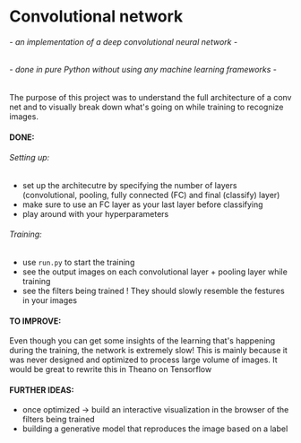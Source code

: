# Convolutional network
###### - an implementation of a deep convolutional neural network -    
###### - done in pure Python without using any machine learning frameworks -    



The purpose of this project was to understand the full architecture of a conv net and to visually break down what's going on while training to recognize images.

#### DONE:

###### Setting up:    
- set up the architecutre by specifying the number of layers (convolutional, pooling, fully connected (FC) and final (classify) layer)
- make sure to use an FC layer as your last layer before classifying
- play around with your hyperparameters      
 

###### Training:    
- use ```run.py``` to start the training
- see the output images on each convolutional layer + pooling layer while training
- see the filters being trained ! They should slowly resemble the festures in your images


#### TO IMPROVE:
Even though you can get some insights of the learning that's happening during the training, the network is extremely slow!
This is mainly because it was never designed and optimized to process large volume of images.
It would be great to rewrite this in Theano on Tensorflow


#### FURTHER IDEAS:
- once optimized -> build an interactive visualization in the browser of the filters being trained
- building a generative model that reproduces the image based on a label




